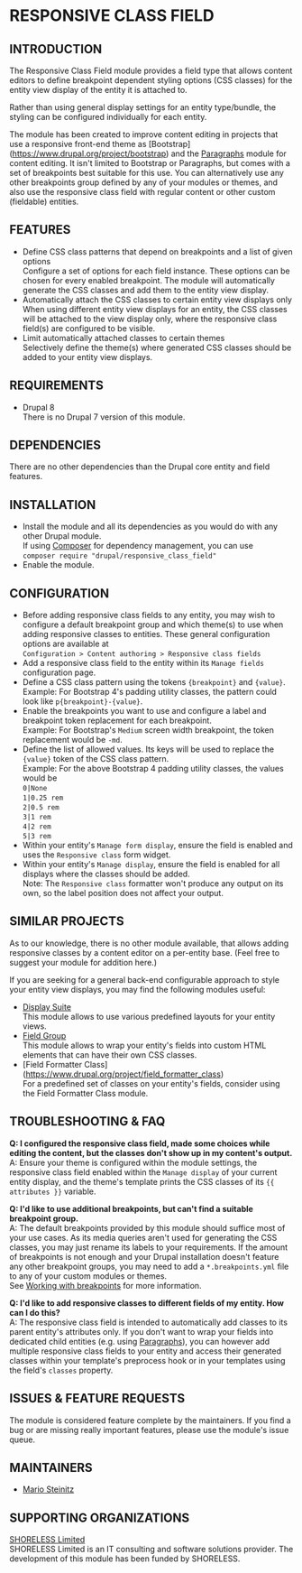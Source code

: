 RESPONSIVE CLASS FIELD
======================

INTRODUCTION
------------

The Responsive Class Field module provides a field type that allows content
editors to define breakpoint dependent styling options (CSS classes) for the
entity view display of the entity it is attached to.  

Rather than using general display settings for an entity type/bundle, the
styling can be configured individually for each entity.  

The module has been created to improve content editing in projects that use
a responsive front-end theme as [Bootstrap]
(https://www.drupal.org/project/bootstrap) and the
[Paragraphs](https://www.drupal.org/project/paragraphs) module for content
editing. It isn't limited to Bootstrap or Paragraphs, but comes with a set of
breakpoints best suitable for this use. You can alternatively use any other
breakpoints group defined by any of your modules or themes, and also use the
responsive class field with regular content or other custom (fieldable)
entities.  


FEATURES
--------

  * Define CSS class patterns that depend on breakpoints and a list of given
    options  
    Configure a set of options for each field instance. These options can be
    chosen for every enabled breakpoint. The module will automatically
    generate the CSS classes and add them to the entity view display.
  * Automatically attach the CSS classes to certain entity view displays only  
    When using different entity view displays for an entity, the CSS classes
    will be attached to the view display only, where the responsive class
    field(s) are configured to be visible.  
  * Limit automatically attached classes to certain themes  
    Selectively define the theme(s) where generated CSS classes should be added
    to your entity view displays.  


REQUIREMENTS
------------

  * Drupal 8  
    There is no Drupal 7 version of this module.  


DEPENDENCIES
------------

There are no other dependencies than the Drupal core entity and field
features.  


INSTALLATION
------------

  * Install the module and all its dependencies as you would do with any other
    Drupal module.  
    If using [Composer](https://getcomposer.org/) for dependency management,
    you can use  
    `composer require "drupal/responsive_class_field"`  
  * Enable the module.  


CONFIGURATION
-------------

  * Before adding responsive class fields to any entity, you may wish to
    configure a default breakpoint group and which theme(s) to use when adding
    responsive classes to entities. These general configuration options are
    available at  
    `Configuration > Content authoring > Responsive class fields`  
  * Add a responsive class field to the entity within its `Manage fields`
    configuration page.  
  * Define a CSS class pattern using the tokens `{breakpoint}` and `{value}`.  
    Example: For Bootstrap 4's padding utility classes, the pattern could look
    like `p{breakpoint}-{value}`.  
  * Enable the breakpoints you want to use and configure a label and
    breakpoint token replacement for each breakpoint.  
    Example: For Bootstrap's `Medium` screen width breakpoint, the token
    replacement would be `-md`.  
  * Define the list of allowed values. Its keys will be used to replace
    the `{value}` token of the CSS class pattern.  
    Example: For the above Bootstrap 4 padding utility classes, the values
    would be  
    `0|None`  
    `1|0.25 rem`  
    `2|0.5 rem`  
    `3|1 rem`  
    `4|2 rem`  
    `5|3 rem`  
  * Within your entity's `Manage form display`, ensure the field is enabled
    and uses the `Responsive class` form widget.
  * Within your entity's `Manage display`, ensure the field is enabled for all
    displays where the classes should be added.  
    Note: The `Responsive class` formatter won't produce any output on its own,
    so the label position does not affect your output.  


SIMILAR PROJECTS
----------------

As to our knowledge, there is no other module available, that allows adding
responsive classes by a content editor on a per-entity base. (Feel free to
suggest your module for addition here.)  

If you are seeking for a general back-end configurable approach to style your
entity view displays, you may find the following modules useful:  

  * [Display Suite](https://www.drupal.org/project/ds)  
    This module allows to use various predefined layouts for your entity
    views.  
  * [Field Group](https://www.drupal.org/project/field_group)  
    This module allows to wrap your entity's fields into custom HTML elements
    that can have their own CSS classes.  
  * [Field Formatter Class]
    (https://www.drupal.org/project/field_formatter_class)  
    For a predefined set of classes on your entity's fields, consider using
    the Field Formatter Class module.  


TROUBLESHOOTING & FAQ
---------------------

**Q: I configured the responsive class field, made some choices while editing
the content, but the classes don't show up in my content's output.**  
A: Ensure your theme is configured within the module settings, the responsive
class field enabled within the `Manage display` of your current entity display,
and the theme's template prints the CSS classes of its `{{ attributes }}`
variable.

**Q: I'd like to use additional breakpoints, but can't find a suitable
breakpoint group.**  
A: The default breakpoints provided by this module should suffice most of your
use cases. As its media queries aren't used for generating the CSS classes,
you may just rename its labels to your requirements. If the amount of
breakpoints is not enough and your Drupal installation doesn't feature any
other breakpoint groups, you may need to add a `*.breakpoints.yml` file to any
of your custom modules or themes.  
See [Working with breakpoints](https://www.drupal.org/docs/8/theming-drupal-8/working-with-breakpoints-in-drupal-8)
for more information.  

**Q: I'd like to add responsive classes to different fields of my entity. How
can I do this?**  
A: The responsive class field is intended to automatically add classes to its
parent entity's attributes only. If you don't want to wrap your fields into
dedicated child entities (e.g. using
[Paragraphs](https://www.drupal.org/project/paragraphs)), you can however add
multiple responsive class fields to your entity and access their generated
classes within your template's preprocess hook or in your templates using the
field's `classes` property.  


ISSUES & FEATURE REQUESTS
-------------------------

The module is considered feature complete by the maintainers. If you find a
bug or are missing really important features, please use the module's issue
queue.


MAINTAINERS
-----------
  * [Mario Steinitz](https://www.drupal.org/u/mario-steinitz)


SUPPORTING ORGANIZATIONS
------------------------
[SHORELESS Limited](https://www.drupal.org/shoreless-limited)  
SHORELESS Limited is an IT consulting and software solutions provider. The
development of this module has been funded by SHORELESS.  

